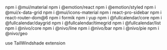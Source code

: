 npm i @mui/material
npm i @emotion/react
npm i @emotion/styled
npm i @mui/x-data-grid
npm i @mui/icons-material
npm i react-pro-sidebar
npm i react-router-dom@6
npm i formik
npm i yup
npm i @fullcalendar/core
npm i @fullcalendar/daygrid
npm i @fullcalendar/timegrid
npm i @fullcalendar/list
npm i @nivo/core
npm i @nivo/line
npm i @nivo/bar
npm i @nivo/pie
npm i @nivo/geo

use TailWindshade extension

